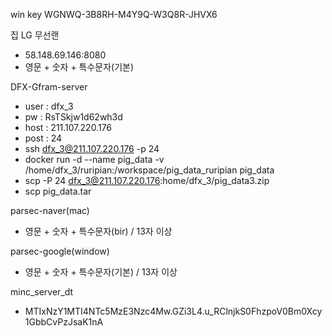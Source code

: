 win key
WGNWQ-3B8RH-M4Y9Q-W3Q8R-JHVX6

집 LG 무선랜
- 58.148.69.146:8080
- 영문 + 숫자 + 특수문자(기본)

DFX-Gfram-server
- user : dfx_3
- pw : RsTSkjw1d62wh3d
- host : 211.107.220.176
- post : 24
- ssh dfx_3@211.107.220.176 -p 24
- docker run -d --name pig_data -v /home/dfx_3/ruripian:/workspace/pig_data_ruripian pig_data
 - scp -P 24 dfx_3@211.107.220.176:home/dfx_3/pig_data3.zip 
 - scp pig_data.tar 

parsec-naver(mac)
- 영문 + 숫자 + 특수문자(bir) / 13자 이상

parsec-google(window)
- 영문 + 숫자 + 특수문자(기본) / 13자 이상

minc_server_dt
- MTIxNzY1MTI4NTc5MzE3Nzc4Mw.GZi3L4.u_RClnjkS0FhzpoV0Bm0Xcy1GbbCvPzJsaK1nA